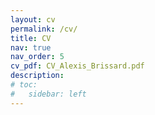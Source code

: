 ```yaml
---
layout: cv
permalink: /cv/
title: CV
nav: true
nav_order: 5
cv_pdf: CV_Alexis_Brissard.pdf
description:
# toc:
#   sidebar: left
---
```

